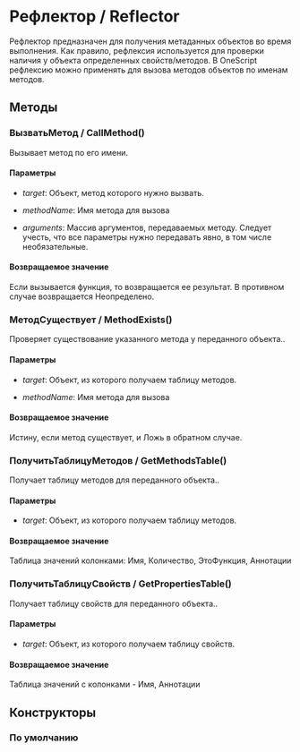 
# Рефлектор / Reflector
      

      
    
    
Рефлектор предназначен для получения метаданных объектов во время выполнения.
Как правило, рефлексия используется для проверки наличия у объекта определенных свойств/методов.
В OneScript рефлексию можно применять для вызова методов объектов по именам методов.


  
  
## Методы
    
### ВызватьМетод / CallMethod()
    
    
    
Вызывает метод по его имени.


  
  
#### Параметры

* *target*: Объект, метод которого нужно вызвать.

* *methodName*: Имя метода для вызова

* *arguments*: Массив аргументов, передаваемых методу. Следует учесть, что все параметры нужно передавать явно, в том числе необязательные.

#### Возвращаемое значение

Если вызывается функция, то возвращается ее результат. В противном случае возвращается Неопределено.

  
### МетодСуществует / MethodExists()
    
    
    
Проверяет существование указанного метода у переданного объекта..


  
  
#### Параметры

* *target*: Объект, из которого получаем таблицу методов.

* *methodName*: Имя метода для вызова

#### Возвращаемое значение

Истину, если метод существует, и Ложь в обратном случае.

  
### ПолучитьТаблицуМетодов / GetMethodsTable()
    
    
    
Получает таблицу методов для переданного объекта..


  
  
#### Параметры

* *target*: Объект, из которого получаем таблицу методов.

#### Возвращаемое значение

Таблица значений колонками: Имя, Количество, ЭтоФункция, Аннотации

  
### ПолучитьТаблицуСвойств / GetPropertiesTable()
    
    
    
Получает таблицу свойств для переданного объекта..


  
  
#### Параметры

* *target*: Объект, из которого получаем таблицу свойств.

#### Возвращаемое значение

Таблица значений с колонками - Имя, Аннотации

  
## Конструкторы

  
### По умолчанию
    